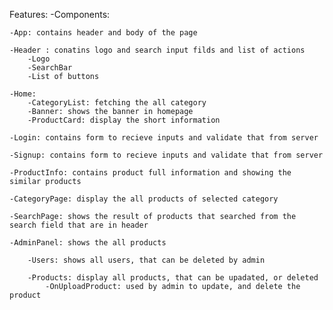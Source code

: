 Features:
-Components:

    -App: contains header and body of the page

    -Header : conatins logo and search input filds and list of actions
        -Logo
        -SearchBar
        -List of buttons

    -Home:
        -CategoryList: fetching the all category
        -Banner: shows the banner in homepage
        -ProductCard: display the short information

    -Login: contains form to recieve inputs and validate that from server

    -Signup: contains form to recieve inputs and validate that from server

    -ProductInfo: contains product full information and showing the similar products

    -CategoryPage: display the all products of selected category

    -SearchPage: shows the result of products that searched from the search field that are in header

    -AdminPanel: shows the all products

        -Users: shows all users, that can be deleted by admin

        -Products: display all products, that can be upadated, or deleted
            -OnUploadProduct: used by admin to update, and delete the product
